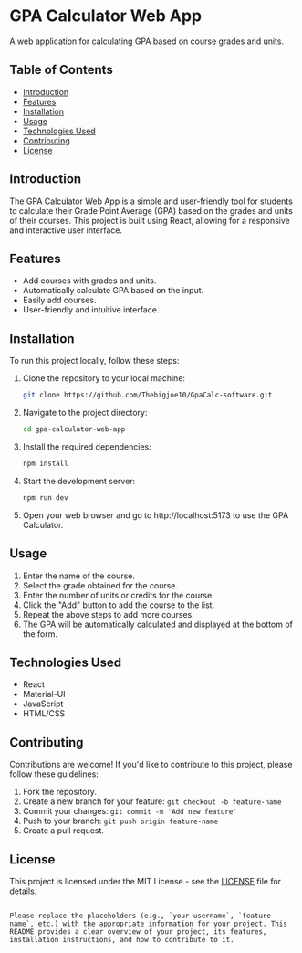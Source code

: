 # GPA Calculator Web App

A web application for calculating GPA based on course grades and units.

## Table of Contents

- [Introduction](#introduction)
- [Features](#features)
- [Installation](#installation)
- [Usage](#usage)
- [Technologies Used](#technologies-used)
- [Contributing](#contributing)
- [License](#license)

## Introduction

The GPA Calculator Web App is a simple and user-friendly tool for students to calculate their Grade Point Average (GPA) based on the grades and units of their courses. This project is built using React, allowing for a responsive and interactive user interface.

## Features

- Add courses with grades and units.
- Automatically calculate GPA based on the input.
- Easily add courses.
- User-friendly and intuitive interface.

## Installation

To run this project locally, follow these steps:

1. Clone the repository to your local machine:

   ```bash
   git clone https://github.com/Thebigjoe10/GpaCalc-software.git
   ```

2. Navigate to the project directory:

   ```bash
   cd gpa-calculator-web-app
   ```

3. Install the required dependencies:

   ```bash
   npm install
   ```

4. Start the development server:

   ```bash
   npm run dev
   ```

5. Open your web browser and go to http://localhost:5173 to use the GPA Calculator.

## Usage

1. Enter the name of the course.
2. Select the grade obtained for the course.
3. Enter the number of units or credits for the course.
4. Click the "Add" button to add the course to the list.
5. Repeat the above steps to add more courses.
6. The GPA will be automatically calculated and displayed at the bottom of the form.

## Technologies Used

- React
- Material-UI
- JavaScript
- HTML/CSS

## Contributing

Contributions are welcome! If you'd like to contribute to this project, please follow these guidelines:

1. Fork the repository.
2. Create a new branch for your feature: `git checkout -b feature-name`
3. Commit your changes: `git commit -m 'Add new feature'`
4. Push to your branch: `git push origin feature-name`
5. Create a pull request.

## License

This project is licensed under the MIT License - see the [LICENSE](LICENSE) file for details.
```

Please replace the placeholders (e.g., `your-username`, `feature-name`, etc.) with the appropriate information for your project. This README provides a clear overview of your project, its features, installation instructions, and how to contribute to it.